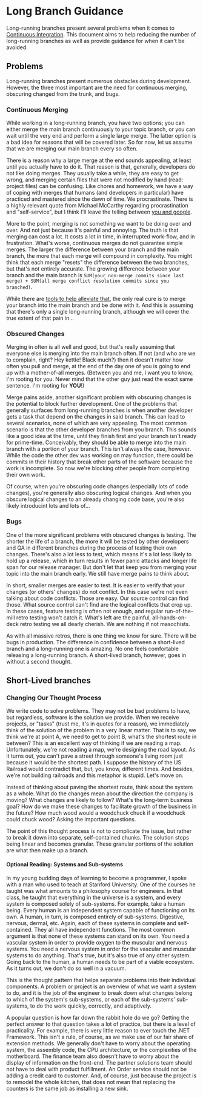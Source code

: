 # Long Branch Guidance

Long-running branches present several problems when it comes to [Continuous
Integration]().  This document aims to help reducing the number of long-running
branches as well as provide guidance for when it can't be avoided.

## Problems

Long-running branches present numerous obstacles during development.
However, the three most important are the need for continuous merging,
obscuring changed from the trunk, and bugs.

### Continuous Merging

While working in a long-running branch, you have two options;
you can either merge the main branch continuously to your topic branch,
or you can wait until the very end and perform a single large merge.
The latter option is a bad idea for reasons that will be covered later.
So for now, let us assume that we are merging our main branch every so often.

There is a reason why a large merge at the end sounds appealing,
at least until you actually have to do it.
That reason is that, generally, developers do not like doing merges.
They usually take a while, they are easy to get wrong,
and merging certain files that were not modified by hand (read: project files)
can be confusing.
Like chores and homework, we have a way of coping with merges that humans
(and developers in particular) have practiced and mastered since the dawn of
time. We procrastinate.
There is a highly relevant quote from Michael McCarthy regarding procrastination
and "self-service", but I think I'll leave the telling between
[you and google](http://lmgtfy.com/?q=procrastination+michael+mccarthy&l=1).

More to the point, merging is not something we want to be doing over and over.
And not just because it's painful and annoying.
The truth is that merging can cost a lot.
It costs a lot in time, in interrupted work-flow, and in frustration.
What's worse, continuous merges do not guarantee simple merges.
The larger the difference between your branch and the main branch,
the more that each merge will compound in complexity.
You might think that each merge "resets" the difference between the two branches,
but that's not entirely accurate.
The growing difference between your branch and the main branch is
`SUM(your non-merge commits since last merge) + SUM(all merge conflict resolution commits since you branched)`.

While there are [tools to help alleviate that](www.semanticmerge.com),
the only real cure is to merge your branch into the main branch and be done with it.
And this is assuming that there's only a single long-running branch,
although we will cover the true extent of that pain in...

### Obscured Changes

Merging in often is all well and good, but that's really assuming that everyone
else is merging into the main branch often.
If not (and who are we to complain, right?  Hey kettle! Black much?)
then it doesn't matter how often you pull and merge,
at the end of the day one of you is going to end up with a mother-of-all merges.
(Between you and me, I want you to know, I'm rooting for you.
Never mind that the other guy just read the exact same sentence.
I'm rooting for __YOU__!)

Merge pains aside, another significant problem with obscuring changes is the
potential to block further development.
One of the problems that generally surfaces from long-running branches is when
another developer gets a task that depend on the changes in said branch.
This can lead to several scenarios, none of which are very appealing.
The most common scenario is that the other developer branches from you branch.
This sounds like a good idea at the time, until they finish first and your
branch isn't ready for prime-time.
Conceivably, they should be able to merge into the main branch with a portion of
your branch.  This isn't always the case, however.
While the code the other dev was working on may function, there could be commits
in their history that break other parts of the software because the work is
incomplete. So now we're blocking other people from completing their own work.

Of course, when you're obscuring code changes (especially lots of code changes),
you're generally also obscuring logical changes.  And when you obscure logical
changes to an already changing code base, you're also likely introducint lots
and lots of...

### Bugs

One of the more significant problems with obscured changes is testing.
The shorter the life of a branch, the more it will be tested by other
developers and QA in different branches during the process of testing their own
changes.  There's also a lot less to test, which means it's a lot less likely
to hold up a release, which in turn results in fewer panic attacks and longer
life span for our release manager.
But don't let that keep you from merging your topic into the main branch early.
We still have merge pains to think about.

In short, smaller merges are easier to test.
It is easier to verify that your changes (or others' changes) do not conflict.
In this case we're not even talking about code conflicts. Those are easy.
Our source control can find those.  What source control can't find are the
logical conflicts that crop up.  In these cases, feature testing is often not
enough, and regular run-of-the-mill retro testing won't catch it.
What's left are the painful, all-hands-on-deck retro testing we all dearly
cherish.  We are nothing if not masochists.

As with all massive retros, there is one thing we know for sure.
There will be bugs in production. The difference in confidence between a
short-lived branch and a long-running one is amazing.
No one feels comfortable releasing a long-running branch.
A short-lived branch, however, goes in without a second thought.

## Short-Lived branches

### Changing Our Thought Process

We write code to solve problems.  They may not be bad problems to have,
but regardless, software is the solution we provide.
When we receive projects, or "tasks" (trust me, it's in quotes for a reason),
we immediately think of the solution of the problem in a very linear matter.
That is to say, we think we're at point A, we need to get to point B,
what's the shortest route in between?
This is an excellent way of thinking if we are reading a map.
Unfortunately, we're not reading a map, we're designing the road layout.
As it turns out, you can't pave a street through someone's living room just
because it would be the shortest path.
I suppose the history of the US Railroad would contradict that, but, you know,
different times. And besides, we're not building railroads and this metaphor
is stupid.  Let's move on.

Instead of thinking about paving the shortest route, think about the system as
a whole. What do the changes mean about the direction the company is moving?
What changes are likely to follow? What's the long-term business goal?
How do we make these changes to facilitate growth of the business in the future?
How much wood would a woodchuck chuck if a woodchuck could chuck wood?
Asking the important questions.

The point of this thought process is not to complicate the issue,
but rather to break it down into separate, self-contained chunks.
The solution stops being linear and becomes granular.
These granular portions of the solution are what then make up a branch.

#### Optional Reading: Systems and Sub-systems

In my young budding days of learning to become a programmer,
I spoke with a man who used to teach at Stanford University.
One of the courses he taught was what amounts to a philosophy course for engineers.
In that class, he taught that everything in the universe is a system,
and every system is composed solely of sub-systems.
For example, take a human being.
Every human is an independent system capable of functioning on its own.
A human, in turn, is composed entirely of sub-systems.
Digestive, nervous, dermal, etc.
Again, each of these systems in complete and self-contained.
They all have independent functions.
The most common argument is that none of these systems can stand on its own.
You need a vascular system in order to provide oxygen to the muscular and nervous
systems.  You need a nervous system in order for the vascular and muscular systems
to do anything.  That's true, but it's also true of any other system.  Going back
to the human, a human needs to be part of a viable ecosystem.  As it turns out,
we don't do so well in a vacuum.

This is the thought pattern that helps separate problems into their individual
components. A problem or project is an overview of what we want a system to do,
and it is the job of the engineer to break down what changes belong to which of
the system's sub-systems, or each of the sub-systems' sub-systems, to do the work
quickly, correctly, and adaptively.

A popular question is how far down the rabbit hole do we go?  Getting the perfect
answer to that question takes a lot of practice, but there is a level of
practicality. For example, there is very little reason to ever touch the .NET
Framework.  This isn't a rule, of course, as we make use of our fair share of
extension methods.  We generally don't have to worry about the operating system,
the assembly code, the CPU architecture, or the complexities of the motherboard.
The finance team also doesn't have to worry about the display of information on
the front-end.  The partner solutions team should not have to deal with product
fulfillment. An Order service should not be adding a credit card to customer.
And, of course, just because the project is to remodel the whole kitchen, that
does not mean that replacing the counters is the same job as installing a new
sink.
